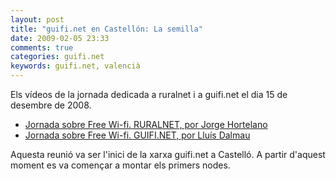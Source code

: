 ```yaml
---
layout: post
title: "guifi.net en Castellón: La semilla"
date: 2009-02-05 23:33
comments: true
categories: guifi.net
keywords: guifi.net, valencià
---
```

Els vídeos de la jornada dedicada a ruralnet i a guifi.net el dia 15 de desembre de 2008.

*    [Jornada sobre Free Wi-fi. RURALNET, por Jorge Hortelano](http://www.svideo.uji.es/peli.php?codi=310&lg=)
*    [Jornada sobre Free Wi-fi. GUIFI.NET, por Lluís Dalmau](http://www.svideo.uji.es/peli.php?codi=309&lg=)

Aquesta reunió va ser l'inici de la xarxa guifi.net a Castelló. A partir d'aquest moment es va començar a montar els primers nodes.

